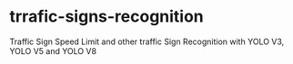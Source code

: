 # trrafic-signs-recognition
Traffic Sign Speed Limit and other traffic Sign Recognition with YOLO V3, YOLO V5 and YOLO V8
